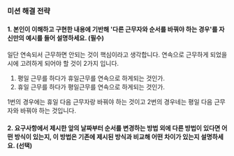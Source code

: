 ### 미션 해결 전략 
#### 1. 본인이 이해하고 구현한 내용에 기반해 '다른 근무자와 순서를 바꿔야 하는 경우'를 자신만의 예시를 들어 설명하세요. (필수)       
일단 연속되서 근무하면 안되는 것이 핵심이라고 생각합니다. 연속으로 근무하게 되었을 시에 고려하게 되어야 할 것이 2가지 입니다.
1. 평일 근무를 하다가 휴일근무를 연속으로 하게되는 것인가.
2. 휴일 근무를 하다가 평일근무를 연속으로 하게되는 것인가.

1번의 경우에는 휴일 다음 근무자랑 바꿔야 하는 것이고
2번의 경우네는 평일 다음 근무자와 바꿔야 하는 것입니다.



#### 2. 요구사항에서 제시한 앞의 날짜부터 순서를 변경하는 방법 외에 다른 방법이 있다면 어떤 방식이 있는지, 이 방법은 기존에 제시된 방식과 비교해 어떤 차이가 있는지 설명하세요. (선택)
